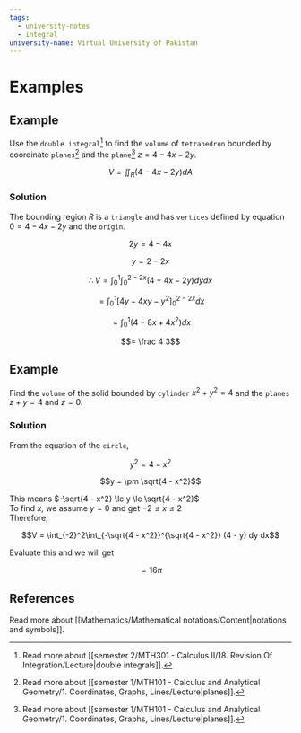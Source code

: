 ```yaml
---
tags:
  - university-notes
  - integral
university-name: Virtual University of Pakistan
---
```


# Examples
## Example
Use the `double integral`[^1] to find the `volume` of `tetrahedron` bounded by coordinate `planes`[^2] and the `plane`[^2] $z = 4 - 4x -2y$.  

$$V = \iint_R (4 - 4x - 2y) dA$$

### Solution
The bounding region $R$ is a `triangle` and has `vertices` defined by equation $0 = 4 - 4x - 2y$ and the `origin`.  

$$2y = 4 - 4x$$

$$y = 2 - 2x$$

$$\therefore V = \int_0^1\int_0^{2 - 2x}(4 - 4x - 2y)dydx$$

$$= \int_0^1 \left[4y - 4xy - y^2\right]_0^{2 - 2x} dx$$

$$= \int_0^1 (4 - 8x + 4x^2) dx$$

$$= \frac 4 3$$

## Example
Find the `volume` of the solid bounded by `cylinder` $x^2 + y^2= 4$ and the `planes` $z + y = 4$ and $z = 0$.

### Solution
From the equation of the `circle`,  

$$y^2 = 4 - x^2$$

$$y = \pm \sqrt{4 - x^2}$$

This means $-\sqrt{4 - x^2} \le y \le \sqrt{4 - x^2}$  
To find $x$, we assume $y = 0$ and get $-2 \le x \le 2$  
Therefore,  

$$V = \int_{-2}^2\int_{-\sqrt{4 - x^2}}^{\sqrt{4 - x^2}} (4 - y) dy dx$$

Evaluate this and we will get  

$$= 16\pi$$

## References
Read more about [[Mathematics/Mathematical notations/Content|notations and symbols]].

[^1]: Read more about [[semester 2/MTH301 - Calculus II/18. Revision Of Integration/Lecture|double integrals]].
[^2]: Read more about [[semester 1/MTH101 - Calculus and Analytical Geometry/1. Coordinates, Graphs, Lines/Lecture|planes]].
